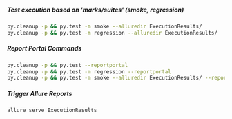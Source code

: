 ##### Test execution based on 'marks/suites' (smoke, regression)
```sh
py.cleanup -p && py.test -m smoke --alluredir ExecutionResults/
py.cleanup -p && py.test -m regression --alluredir ExecutionResults/
```

##### Report Portal Commands
```sh
py.cleanup -p && py.test --reportportal
py.cleanup -p && py.test -m regression --reportportal
py.cleanup -p && py.test -m smoke --alluredir ExecutionResults/ --reportportal
```

##### Trigger Allure Reports
```sh
allure serve ExecutionResults
```
